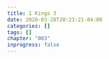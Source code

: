 ```yaml
---
title: 1 Kings 3
date: 2020-03-28T20:23:21-04:00
categories: []
tags: []
chapter: "003"
inprogress: false
---
```


